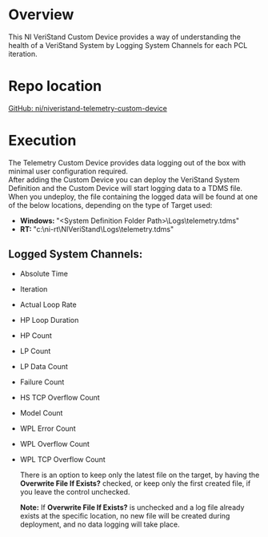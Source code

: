 # Overview

This NI VeriStand Custom Device provides a way of understanding the health of a VeriStand System by Logging System Channels for each PCL iteration.

# Repo location

[GitHub: ni/niveristand-telemetry-custom-device](https://github.com/ni/niveristand-telemetry-custom-device)

# Execution

The Telemetry Custom Device provides data logging out of the box with minimal user configuration required.</br>
After adding the Custom Device you can deploy the VeriStand System Definition and the Custom Device will start logging data to a TDMS file. When you undeploy, the file containing the logged data will be found at one of the below locations, depending on the type of Target used:
- <strong>Windows: </strong>"&lt;System Definition Folder Path&gt;\Logs\telemetry.tdms"
- <strong>RT: </strong>"c:\ni-rt\NIVeriStand\Logs\telemetry.tdms" </br>

## Logged System Channels:
- Absolute Time
- Iteration
- Actual Loop Rate
- HP Loop Duration
- HP Count
- LP Count
- LP Data Count
- Failure Count
- HS TCP Overflow Count
- Model Count
- WPL Error Count
- WPL Overflow Count
- WPL TCP Overflow Count

   <p>
   There is an option to keep only the latest file on the target, by having the <strong>Overwrite File If Exists?</strong> checked, or keep only the first created file, if you leave the control unchecked.
   </p>
   
   <p>
   <strong>Note:</strong> If <strong>Overwrite File If Exists?</strong> is unchecked and a log file already exists at the specific location, no new file will be created during deployment, and no data logging will take place.
   </p>